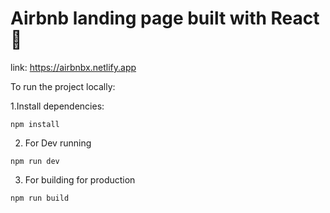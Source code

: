 # Airbnb landing page built with React 🏡
link: https://airbnbx.netlify.app

To run the project locally:

1.Install dependencies:
```
npm install
```

2. For Dev running
```
npm run dev
```

3. For building for production

```
npm run build
```
